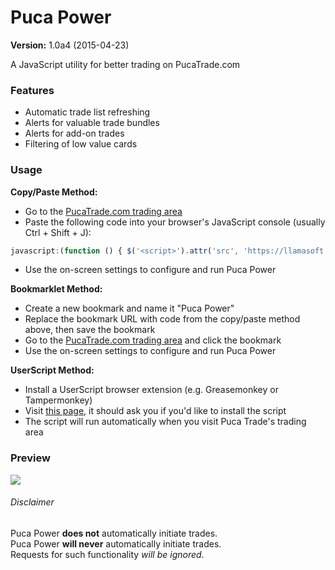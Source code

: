 Puca Power
=============
**Version:** 1.0a4 (2015-04-23)

A JavaScript utility for better trading on PucaTrade.com

### Features

- Automatic trade list refreshing
- Alerts for valuable trade bundles
- Alerts for add-on trades
- Filtering of low value cards


### Usage


**Copy/Paste Method:**

- Go to the [PucaTrade.com trading area](https://pucatrade.com/trades)
- Paste the following code into your browser's JavaScript console (usually Ctrl + Shift + J):  
```JavaScript
javascript:(function () { $('<script>').attr('src', 'https://llamasoft.github.io/Puca-Power/pucaPower.js?'+(new Date).getTime()).appendTo('head'); })();
```
- Use the on-screen settings to configure and run Puca Power


**Bookmarklet Method:**

- Create a new bookmark and name it "Puca Power"
- Replace the bookmark URL with code from the copy/paste method above, then save the bookmark
- Go to the [PucaTrade.com trading area](https://pucatrade.com/trades) and click the bookmark
- Use the on-screen settings to configure and run Puca Power


**UserScript Method:**

- Install a UserScript browser extension (e.g. Greasemonkey or Tampermonkey)
- Visit [this page](https://llamasoft.github.io/Puca-Power/pucaPower.js), it should ask you if you'd like to install the script
- The script will run automatically when you visit Puca Trade's trading area


### Preview

![ ](http://i.imgur.com/q9eljXN.png)


###### Disclaimer

Puca Power **does not** automatically initiate trades.  
Puca Power **will never** automatically initiate trades.  
Requests for such functionality *will be ignored*.
